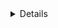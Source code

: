 <details>
## Requirements

- Python 3.7 or newer
- `requests` Python library

## Setup

Clone the repository and set up your environment:

<details>
	Get a forecast, current conditions, or list nearby stations by coordinates or city/state:

	```sh
	# By coordinates
	python weather.py --lat 40.7128 --lon -74.0060           # Get forecast
	python weather.py --station KJFK                         # Get current conditions
	python weather.py --lat 40.7128 --lon -74.0060 --list-stations   # List stations near location

	# By city and state
	python weather.py --city "New York" --state NY           # Get forecast for New York, NY
	python weather.py --city "New York" --state NY --list-stations   # List stations near New York, NY
	```
</details>

ipify IPv4: 192.168.1.1
ipify IPv6: fd00::1
<details>
	ipify IPv4: 192.168.1.1
	ipify IPv6: fd00::1
	```
<details>
  <summary><strong>stoic.py Usage</strong></summary>

  ```sh
  python stoic.py
  ```
  Output:
  ```text
  "Waste no more time arguing what a good man should be. Be one."
  -- Marcus Aurelius
  ```
</details>
</details>

<details>
<details>
	<summary><strong>myopen.sh Usage</strong></summary>

	```sh
	myopen Calculator
	myopen Safari
	```
	Note: Some system apps (like Calculator) may be restricted by macOS and may not allow multiple instances due to security constraints. This script checks both `/Applications` and `/System/Applications` for the app executable.
</details>

## License

MIT
